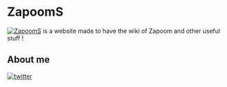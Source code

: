 # ZapoomS

[![ZapoomS]()](https://moony404.github.io/ZapoomS) is a website made to have the wiki of Zapoom and other useful stuff !

## About me
[![twitter](https://img.shields.io/badge/twitter-1DA1F2?style=for-the-badge&logo=twitter&logoColor=white)](https://twitter.com/@moonyoff)
